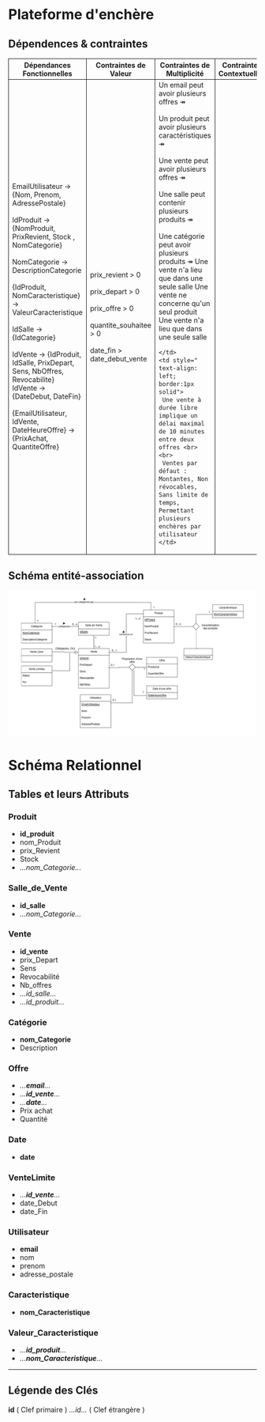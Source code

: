 # Plateforme d'enchère

## Dépendences & contraintes

<table>
  <tr>
    <th style="border:1px solid">Dépendances Fonctionnelles</th>
    <th style="border:1px solid">Contraintes de Valeur</th>
    <th style="border:1px solid">Contraintes de Multiplicité</th>
    <th style="border:1px solid">Contraintes Contextuelles</th>
  </tr>
  <tr>
    <td style=" text-align: left; border:1px solid">
     EmailUtilisateur → {Nom, Prenom, AdressePostale} <br><br>
     IdProduit → {NomProduit, PrixRevient, Stock , NomCategorie} <br><br>
     NomCategorie → DescriptionCategorie <br><br>
     {IdProduit, NomCaracteristique} → ValeurCaracteristique <br><br>
     IdSalle → {IdCategorie} <br><br>
     IdVente → {IdProduit, IdSalle, PrixDepart, Sens, NbOffres, Revocabilite} <br>
     IdVente → {DateDebut, DateFin}<br><br>
     {EmailUtilisateur, IdVente, DateHeureOffre} → {PrixAchat, QuantiteOffre}
    </td>
    <td style=" text-align: left;   border:1px solid">
     prix_revient > 0 <br><br>
     prix_depart > 0 <br><br>
     prix_offre > 0 <br><br>
     quantite_souhaitee > 0 <br><br>
     date_fin > date_debut_vente
    </td>
    <td style=" text-align: left; border:1px solid">
     Un email peut avoir plusieurs offres ↠ <br><br>
     Un produit peut avoir plusieurs caractéristiques ↠ <br><br>
     Une vente peut avoir plusieurs offres ↠ <br><br>
     Une salle peut contenir plusieurs produits ↠ <br><br>
     Une catégorie peut avoir plusieurs produits ↠
     Une vente n'a lieu que dans une seule salle
     Une vente ne concerne qu'un seul produit
     Une vente n'a lieu que dans une seule salle

    </td>
    <td style=" text-align: left; border:1px solid">
     Une vente à durée libre implique un délai maximal de 10 minutes entre deux offres <br><br>
     Ventes par défaut : Montantes, Non révocables, Sans limite de temps, Permettant plusieurs enchères par utilisateur
    </td>
  </tr>
</table>

## Schéma entité-association 

![Schéma entité relation](entite_association.png)

# Schéma Relationnel

## Tables et leurs Attributs

### Produit
- __id_produit__
- nom_Produit
- prix_Revient
- Stock
- _...nom_Categorie..._

### Salle_de_Vente
- __id_salle__
- _...nom_Categorie..._

### Vente
- **__id_vente__**
- prix_Depart
- Sens
- Revocabilité
- Nb_offres
- _...id_salle..._
- _...id_produit..._

### Catégorie
- __nom_Categorie__
- Description

### Offre
- _...__email__..._
- _...__id_vente__..._
- _...__date__..._
- Prix achat
- Quantité

### Date
- __date__

### VenteLimite
- _...__id_vente__..._
- date_Debut
- date_Fin

### Utilisateur
- __email__
- nom
- prenom
- adresse_postale

### Caracteristique
- __nom_Caracteristique__

### Valeur_Caracteristique
- _...__id_produit__..._
- _...__nom_Caracteristique__..._

---

## Légende des Clés

__id__ ( Clef primaire )
_...id..._ ( Clef étrangère )


